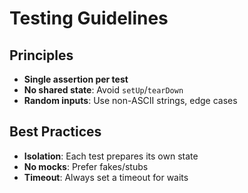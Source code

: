 # Testing Guidelines

## Principles
- **Single assertion per test**
- **No shared state**: Avoid `setUp`/`tearDown`
- **Random inputs**: Use non-ASCII strings, edge cases

## Best Practices
- **Isolation**: Each test prepares its own state
- **No mocks**: Prefer fakes/stubs
- **Timeout**: Always set a timeout for waits